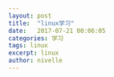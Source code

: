 ```yaml
---
layout: post
title:  "linux学习"
date:   2017-07-21 00:06:05
categories: 学习
tags: linux
excerpt: linux
author: nivelle
---
```

